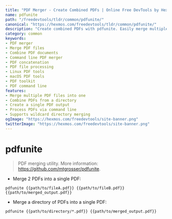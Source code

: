 ```yaml
---
title: "PDF Merger - Create Combined PDFs | Online Free DevTools by Hexmos"
name: pdfunite
path: "/freedevtools/tldr/common/pdfunite/"
canonical: "https://hexmos.com/freedevtools/tldr/common/pdfunite/"
description: "Create combined PDFs with pdfunite. Easily merge multiple PDF documents into a single file with this command line tool. Free online tool, no registration required."
category: common
keywords:
- PDF merger
- Merge PDF files
- Combine PDF documents
- Command line PDF merger
- PDF concatenation
- PDF file processing
- Linux PDF tools
- macOS PDF tools
- PDF toolkit
- PDF command line
features:
- Merge multiple PDF files into one
- Combine PDFs from a directory
- Create a single PDF output
- Process PDFs via command line
- Supports wildcard directory merging
ogImage: "https://hexmos.com/freedevtools/site-banner.png"
twitterImage: "https://hexmos.com/freedevtools/site-banner.png"
---
```


# pdfunite

> PDF merging utility.
> More information: <https://github.com/mtgrosser/pdfunite>.

- Merge 2 PDFs into a single PDF:

`pdfunite {{path/to/fileA.pdf}} {{path/to/fileB.pdf}} {{path/to/merged_output.pdf}}`

- Merge a directory of PDFs into a single PDF:

`pdfunite {{path/to/directory/*.pdf}} {{path/to/merged_output.pdf}}`
